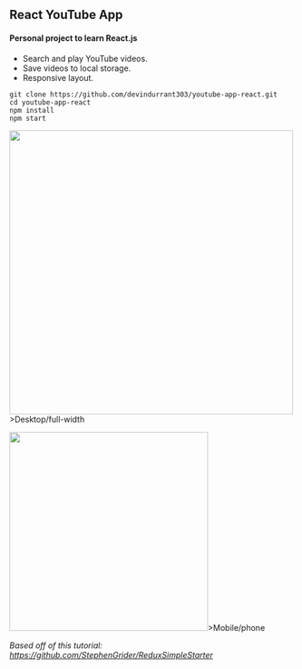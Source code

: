 ## React YouTube App

#### Personal project to learn React.js


- Search and play YouTube videos.
- Save videos to local storage.
- Responsive layout.

```
git clone https://github.com/devindurrant303/youtube-app-react.git
cd youtube-app-react
npm install
npm start
```

<img src="https://cloud.githubusercontent.com/assets/26286658/25241269/a0bf2faa-25b2-11e7-9fb6-f8f3bb86b8ec.JPG" alt="" width="500" />>Desktop/full-width


<img src="https://cloud.githubusercontent.com/assets/26286658/25241273/a31f29bc-25b2-11e7-8a6a-804f318b1d55.JPG" alt="" width="350" />>Mobile/phone

*Based off of this tutorial: https://github.com/StephenGrider/ReduxSimpleStarter*
